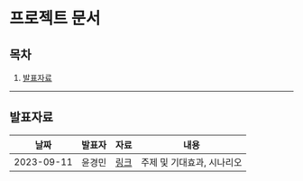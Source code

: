 # 프로젝트 문서

## 목차 

1. [발표자료](#발표자료)

---

## 발표자료

| 날짜 | 발표자 | 자료 | 내용 |
| :--: | :---: | :--: | :--:  |
| 2023-09-11 | 윤경민 | [링크](./presentation/산학이조00.pdf)| 주제 및 기대효과, 시나리오 |
